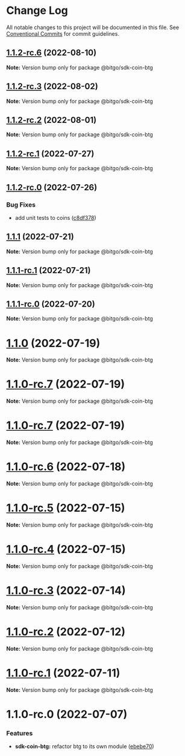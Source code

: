# Change Log

All notable changes to this project will be documented in this file.
See [Conventional Commits](https://conventionalcommits.org) for commit guidelines.

## [1.1.2-rc.6](https://github.com/BitGo/BitGoJS/compare/@bitgo/sdk-coin-btg@1.1.2-rc.5...@bitgo/sdk-coin-btg@1.1.2-rc.6) (2022-08-10)

**Note:** Version bump only for package @bitgo/sdk-coin-btg





## [1.1.2-rc.3](https://github.com/BitGo/BitGoJS/compare/@bitgo/sdk-coin-btg@1.1.2-rc.2...@bitgo/sdk-coin-btg@1.1.2-rc.3) (2022-08-02)

**Note:** Version bump only for package @bitgo/sdk-coin-btg





## [1.1.2-rc.2](https://github.com/BitGo/BitGoJS/compare/@bitgo/sdk-coin-btg@1.1.2-rc.1...@bitgo/sdk-coin-btg@1.1.2-rc.2) (2022-08-01)

**Note:** Version bump only for package @bitgo/sdk-coin-btg





## [1.1.2-rc.1](https://github.com/BitGo/BitGoJS/compare/@bitgo/sdk-coin-btg@1.1.2-rc.0...@bitgo/sdk-coin-btg@1.1.2-rc.1) (2022-07-27)

**Note:** Version bump only for package @bitgo/sdk-coin-btg





## [1.1.2-rc.0](https://github.com/BitGo/BitGoJS/compare/@bitgo/sdk-coin-btg@1.1.1...@bitgo/sdk-coin-btg@1.1.2-rc.0) (2022-07-26)


### Bug Fixes

* add unit tests to coins ([c8df378](https://github.com/BitGo/BitGoJS/commit/c8df378116dae2f67aaf7e9a6bfb98bf42f158d9))





## [1.1.1](https://github.com/BitGo/BitGoJS/compare/@bitgo/sdk-coin-btg@1.1.1-rc.1...@bitgo/sdk-coin-btg@1.1.1) (2022-07-21)

**Note:** Version bump only for package @bitgo/sdk-coin-btg





## [1.1.1-rc.1](https://github.com/BitGo/BitGoJS/compare/@bitgo/sdk-coin-btg@1.1.1-rc.0...@bitgo/sdk-coin-btg@1.1.1-rc.1) (2022-07-21)

**Note:** Version bump only for package @bitgo/sdk-coin-btg





## [1.1.1-rc.0](https://github.com/BitGo/BitGoJS/compare/@bitgo/sdk-coin-btg@1.1.0...@bitgo/sdk-coin-btg@1.1.1-rc.0) (2022-07-20)

**Note:** Version bump only for package @bitgo/sdk-coin-btg





# [1.1.0](https://github.com/BitGo/BitGoJS/compare/@bitgo/sdk-coin-btg@1.1.0-rc.7...@bitgo/sdk-coin-btg@1.1.0) (2022-07-19)

**Note:** Version bump only for package @bitgo/sdk-coin-btg





# [1.1.0-rc.7](https://github.com/BitGo/BitGoJS/compare/@bitgo/sdk-coin-btg@1.1.0-rc.5...@bitgo/sdk-coin-btg@1.1.0-rc.7) (2022-07-19)

**Note:** Version bump only for package @bitgo/sdk-coin-btg

# [1.1.0-rc.7](https://github.com/BitGo/BitGoJS/compare/@bitgo/sdk-coin-btg@1.1.0-rc.5...@bitgo/sdk-coin-btg@1.1.0-rc.7) (2022-07-19)

**Note:** Version bump only for package @bitgo/sdk-coin-btg

# [1.1.0-rc.6](https://github.com/BitGo/BitGoJS/compare/@bitgo/sdk-coin-btg@1.1.0-rc.5...@bitgo/sdk-coin-btg@1.1.0-rc.6) (2022-07-18)

**Note:** Version bump only for package @bitgo/sdk-coin-btg

# [1.1.0-rc.5](https://github.com/BitGo/BitGoJS/compare/@bitgo/sdk-coin-btg@1.1.0-rc.4...@bitgo/sdk-coin-btg@1.1.0-rc.5) (2022-07-15)

**Note:** Version bump only for package @bitgo/sdk-coin-btg

# [1.1.0-rc.4](https://github.com/BitGo/BitGoJS/compare/@bitgo/sdk-coin-btg@1.1.0-rc.2...@bitgo/sdk-coin-btg@1.1.0-rc.4) (2022-07-15)

**Note:** Version bump only for package @bitgo/sdk-coin-btg

# [1.1.0-rc.3](https://github.com/BitGo/BitGoJS/compare/@bitgo/sdk-coin-btg@1.1.0-rc.2...@bitgo/sdk-coin-btg@1.1.0-rc.3) (2022-07-14)

**Note:** Version bump only for package @bitgo/sdk-coin-btg

# [1.1.0-rc.2](https://github.com/BitGo/BitGoJS/compare/@bitgo/sdk-coin-btg@1.1.0-rc.1...@bitgo/sdk-coin-btg@1.1.0-rc.2) (2022-07-12)

**Note:** Version bump only for package @bitgo/sdk-coin-btg

# [1.1.0-rc.1](https://github.com/BitGo/BitGoJS/compare/@bitgo/sdk-coin-btg@1.1.0-rc.0...@bitgo/sdk-coin-btg@1.1.0-rc.1) (2022-07-11)

**Note:** Version bump only for package @bitgo/sdk-coin-btg

# 1.1.0-rc.0 (2022-07-07)

### Features

- **sdk-coin-btg:** refactor btg to its own module ([ebebe70](https://github.com/BitGo/BitGoJS/commit/ebebe70f8c103f7ddddcc878204e686eb04d786a))
